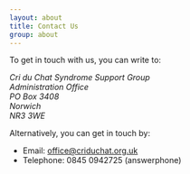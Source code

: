 ```yaml
---
layout: about
title: Contact Us
group: about
---
```


To get in touch with us, you can write to:

<address>
Cri du Chat Syndrome Support Group<br/>
Administration Office<br/>
PO Box 3408<br/>
Norwich<br/>
NR3 3WE
</address>

Alternatively, you can get in touch by:

* Email: [office@criduchat.org.uk](mailto:office@criduchat.org.uk)
* Telephone: 0845 0942725 (answerphone)